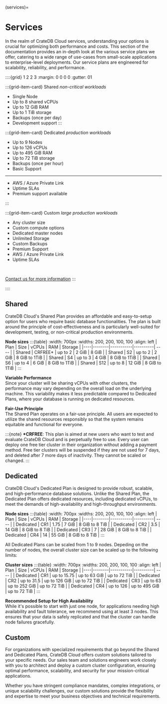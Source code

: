 (services)=

# Services

In the realm of CrateDB Cloud services, understanding your options is crucial
for optimizing both performance and costs. This section of the documentation
provides an in-depth look at the various service plans we offer, catering to a
wide range of use-cases from small-scale applications to enterprise-level
deployments. Our service plans are engineered for scalability, reliability, and
performance.

::::{grid} 1 2 2 3
:margin: 0 0 0 0
:gutter: 01

:::{grid-item-card} Shared
_non-critical workloads_

- Single Node
- Up to 8 shared vCPUs
- Up to 12 GiB RAM
- Up to 1 TiB storage
- Backups (once per day)
- Development support
:::

:::{grid-item-card} Dedicated
_production workloads_

- Up to 9 Nodes
- Up to 126 vCPUs
- Up to 495 GiB RAM
- Up to 72 TiB storage
- Backups (once per hour)
- Basic Support

---

- AWS / Azure Private Link
- Uptime SLAs
- Premium support available


:::

:::{grid-item-card} Custom
_large production workloads_

- Any cluster size
- Custom compute options
- Dedicated master nodes
- Unlimited Storage
- Custom Backups
- Premium Support
- AWS / Azure Private Link
- Uptime SLAs

<br>

[Contact us for more information](https://cratedb.com/contact)
:::

::::

## Shared

CrateDB Cloud's Shared Plan provides an affordable and easy-to-setup option for
users who require basic database functionalities. The plan is built around the
principle of cost-effectiveness and is particularly well-suited for development,
testing, or non-critical production environments.

**Node sizes**
:::{table}
:width: 700px
:widths: 200, 200, 100, 100
:align: left
| Plan | Size   | vCPUs     | RAM      |  Storage  |
|----|--------|-----------|----------| ---- |
| Shared | CRFREE* | up to 2 | 2 GiB    | 8 GiB |
| Shared | S2     | up to 2 | 2 GiB    | 8 GiB to 1TiB |
| Shared | S4     | up to 3 | 4 GiB    | 8 GiB to 1TiB |
| Shared | S6     | up to 4 | 6 GiB    | 8 GiB to 1TiB |
| Shared | S12    | up to 8 | 12 GiB   | 8 GiB to 1TiB |
:::

**Variable Performance** <br>
Since your cluster will be sharing vCPUs with other clusters, the performance
may vary depending on the overall load on the underlying machine. This 
variability makes it less predictable compared to Dedicated Plans, where your
database is running on dedicated resources.

**Fair-Use Principle** <br>
The Shared Plan operates on a fair-use principle. All users are expected to
utilize the shared resources responsibly so that the system remains equitable
and functional for everyone.

:::{note}
__*CRFREE__: This plan is aimed at new users who want to test and evaluate
CrateDB Cloud and is perpetually free to use. Every user can deploy one free
tier cluster in their organization without adding a payment method. Free tier
clusters will be suspended if they are not used for 7 days, and deleted after
7 more days of inactivity. They cannot be scaled or changed.
:::

##  Dedicated
CrateDB Cloud's Dedicated Plan is designed to provide robust, scalable, and
high-performance database solutions. Unlike the Shared Plan, the Dedicated Plan
offers dedicated resources, including dedicated vCPUs, to meet the demands of
high-availability and high-throughput environments.

**Node sizes**
:::{table}
:width: 700px
:widths: 200, 200, 100, 100
:align: left
| Plan | Size   | vCPUs     | RAM      |  Storage  |
|----|--------|-----------|----------| ---- |
| Dedicated | CR1    | 1.75  | 7 GiB    | 8 GiB  to 8 TiB |
| Dedicated | CR2    | 3.5  | 14 GiB   | 8 GiB  to 8 TiB |
| Dedicated | CR3    | 7  | 28 GiB   | 8 GiB  to 8 TiB |
| Dedicated | CR4    | 14  | 55 GiB   | 8 GiB  to 8 TiB |
:::


All Dedicated Plans can be scaled from 1 to 9 nodes. Depeding on the number of
nodes, the overall cluster size can be scaled up to the following limits:

**Cluster sizes**
:::{table}
:width: 700px
:widths: 200, 200, 100, 100
:align: left
| Plan | Size   | vCPUs     | RAM      |  Storage  |
|----|--------|-----------|----------| ---- |
| Dedicated | CR1    | up to 15.75  | up to 63 GiB    | up to 72 TiB |
| Dedicated | CR2    | up to 31.5  | up to 126 GiB   | up to 72 TiB |
| Dedicated | CR3    | up to 63  | up to 252 GiB   | up to 72 TiB |
| Dedicated | CR4    | up to 126  | up to 495 GiB   | up to 72 TiB |
:::

**Recommended Setup for High Availability**<br>
While it's possible to start with just one node, for applications needing high
availability and fault tolerance, we recommend using at least 3 nodes. This
ensures that your data is safely replicated and that the cluster can handle
node failures gracefully.

## Custom

For organizations with specialized requirements that go beyond the Shared and
Dedicated Plans, CrateDB Cloud offers custom solutions tailored to your
specific needs. Our sales team and solutions engineers work closely with you to
architect and deploy a custom cluster configuration, ensuring optimal
performance, scalability, and security for your mission-critical applications.

Whether you have stringent compliance mandates, complex integrations, or unique
scalability challenges, our custom solutions provide the flexibility and
expertise to meet your business objectives and technical requirements.